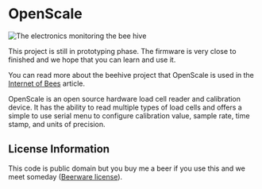 OpenScale
=======

![The electronics monitoring the bee hive](https://raw.githubusercontent.com/sparkfun/OpenScale/master/Hive-Electronics.jpg)

This project is still in prototyping phase. The firmware is very close to finished and we hope that you can learn and use it. 

You can read more about the beehive project that OpenScale is used in the [Internet of Bees](http://makezine.com/projects/bees-sensors-monitor-hive-health/) article.

OpenScale is an open source hardware load cell reader and calibration device. It has the ability to read multiple types of load cells and offers a simple to use serial menu to configure calibration value, sample rate, time stamp, and units of precision.

License Information
-------------------

This code is public domain but you buy me a beer if you use this and we meet someday ([Beerware license](http://en.wikipedia.org/wiki/Beerware)).

